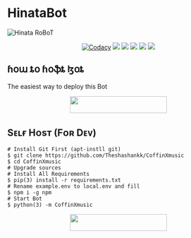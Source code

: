 # HinataBot
![Hinata RoBoT](https://telegra.ph/file/cb1984d298a86561f98dd.jpg)


</p>
<p align="center">
    <a href="https://app.codacy.com/manual/theshashankk/CoffinXmusic/dashboard"> <img src="https://img.shields.io/codacy/grade/4d58f2a402b54aed8a7d95f7add45a81?color=brightgreen&logo=codacy&logoColor=green&style=for-the-badge" alt="Codacy" /></a>
    <a href="https://github.com/theshashankk/CoffinXmusic"> <img src="https://img.shields.io/github/repo-size/theshashankk/CoffinXmusic?color=orange&logo=github&logoColor=green&style=for-the-badge" /></a>
    <a href="https://github.com/theshashankk/CoffinXmusic/commits/theshashankk"> <img src="https://img.shields.io/github/last-commit/theshashankk/CoffinXmusic?color=brown&logo=github&logoColor=green&style=for-the-badge" /></a>
    <a href="https://github.com/theshashankk/CoffinXmusic/issues"> <img src="https://img.shields.io/github/issues/theshashankk/CoffinXmusic?color=blueviolet&logo=github&logoColor=green&style=for-the-badge" /></a>
    <a href="https://github.com/theshashankk/CoffinXmusic/network/members"> <img src="https://img.shields.io/github/forks/theshashankk/CoffinXmusic?color=red&logo=github&logoColor=green&style=for-the-badge" /></a>  
    <a href="https://pypi.org/project/pyrogram"> <img src="https://img.shields.io/pypi/v/pyrogram?color=yellow&label=pyrogram&logo=python&logoColor=green&style=for-the-badge" /></a>
</p>

## ɦօա ȶօ ɦօֆȶ ɮօȶ
The easiest way to deploy this Bot
<p align="center"><a href="https://heroku.com/deploy?template=https://github.com/theshashankk/CoffinXmusic"> <img src="https://img.shields.io/badge/Deploy%20To%20Heroku-sky-blue?style=for-the-badge&logo=heroku" width="220" height="38.45"/></a></p>

## Sᴇʟғ Hᴏsᴛ (Fᴏʀ Dᴇᴠ)
```
# Install Git First (apt-instll git)
$ git clone https://github.com/Theshashankk/CoffinXmusic
$ cd CoffinXmusic
# Upgrade sources
# Install All Requirements 
$ pip(3) install -r requirements.txt
# Rename example.env to local.env and fill
$ npm i -g npm
# Start Bot 
$ python(3) -m CoffinXmusic
```

<p align="center"><a href="https://github.com/theshashankk/CoffinXmusic/blob/main/bot_cmd.txt"> <img src="https://img.shields.io/badge/Command%20Of%20CoffinX-Op-orange?style=for-the-badge&logo=pyrogram" width="220" height="38.45"/></a></p>

